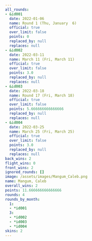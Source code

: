 ```yaml
---
all_rounds:
- &id001
  date: 2022-01-06
  name: Round 1 (Thu, January  6)
  official: true
  over_limit: false
  points: 0
  replaced_by: null
  replaces: null
- &id002
  date: 2022-03-11
  name: March 11 (Fri, March 11)
  official: true
  over_limit: false
  points: 3.0
  replaced_by: null
  replaces: null
- &id003
  date: 2022-03-18
  name: Round 17 (Fri, March 18)
  official: true
  over_limit: false
  points: 5.666666666666666
  replaced_by: null
  replaces: null
- &id004
  date: 2022-03-25
  name: March 25 (Fri, March 25)
  official: true
  over_limit: false
  points: 3.0
  replaced_by: null
  replaces: null
back_wins: 2
flight_wins: 0
front_wins: 2
ignored_rounds: []
image: /assets/images/Mangum_Caleb.png
name: Mangum, Caleb
overall_wins: 2
points: 11.666666666666666
rounds: 4
rounds_by_month:
  1:
  - *id001
  3:
  - *id002
  - *id003
  - *id004
skins: 2
---
```

